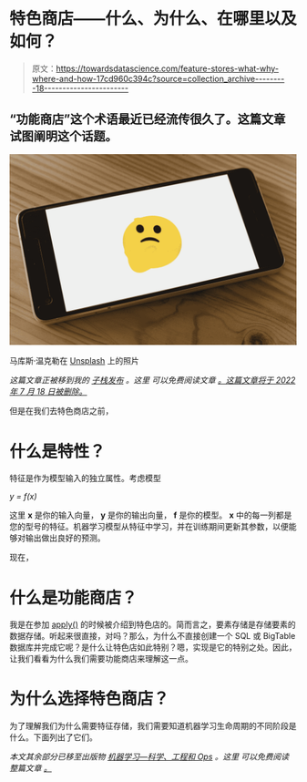 # 特色商店——什么、为什么、在哪里以及如何？

> 原文：<https://towardsdatascience.com/feature-stores-what-why-where-and-how-17cd960c394c?source=collection_archive---------18----------------------->

## “功能商店”这个术语最近已经流传很久了。这篇文章试图阐明这个话题。

![](img/3d4b304db177f8e757c19878a9b5918e.png)

马库斯·温克勒在 [Unsplash](https://unsplash.com?utm_source=medium&utm_medium=referral) 上的照片

*这篇文章正被移到我的* [*子栈发布*](https://vishalramesh.substack.com/) *。这里* *可以免费阅读文章* [*。这篇文章将于 2022 年 7 月 18 日被删除。*](https://vishalramesh.substack.com/p/feature-stores-what-why-where-and?r=9u6n7&s=w&utm_campaign=post&utm_medium=web)

但是在我们去特色商店之前，

# 什么是特性？

特征是作为模型输入的独立属性。考虑模型

*y = f(x)*

这里 **x** 是你的输入向量， **y** 是你的输出向量， **f** 是你的模型。 **x** 中的每一列都是您的型号的特征。机器学习模型从特征中学习，并在训练期间更新其参数，以便能够对输出做出良好的预测。

现在，

# 什么是功能商店？

我是在参加 [apply()](https://www.applyconf.com) 的时候被介绍到特色店的。简而言之，要素存储是存储要素的数据存储。听起来很直接，对吗？那么，为什么不直接创建一个 SQL 或 BigTable 数据库并完成它呢？是什么让特色店如此特别？嗯，实现是它的特别之处。因此，让我们看看为什么我们需要功能商店来理解这一点。

# 为什么选择特色商店？

为了理解我们为什么需要特征存储，我们需要知道机器学习生命周期的不同阶段是什么。下面列出了它们。

*本文其余部分已移至出版物* [*机器学习—科学、工程和 Ops*](https://vishalramesh.substack.com/) *。这里* *可以免费阅读整篇文章* [*。*](https://vishalramesh.substack.com/i/52123103/why-feature-stores)